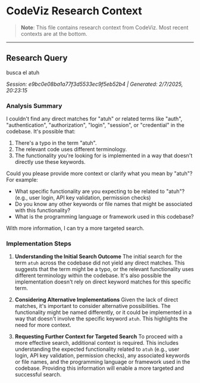 # CodeViz Research Context

> **Note**: This file contains research context from CodeViz. Most recent contexts are at the bottom.

---

## Research Query

busca el atuh

*Session: e9bc0e08ba1a77f3d5533ec9f5eb52b4 | Generated: 2/7/2025, 20:23:15*

### Analysis Summary

I couldn't find any direct matches for "atuh" or related terms like "auth", "authentication", "authorization", "login", "session", or "credential" in the codebase. It's possible that:

1.  There's a typo in the term "atuh".
2.  The relevant code uses different terminology.
3.  The functionality you're looking for is implemented in a way that doesn't directly use these keywords.

Could you please provide more context or clarify what you mean by "atuh"? For example:

*   What specific functionality are you expecting to be related to "atuh"? (e.g., user login, API key validation, permission checks)
*   Do you know any other keywords or file names that might be associated with this functionality?
*   What is the programming language or framework used in this codebase?

With more information, I can try a more targeted search.

### Implementation Steps

1. **Understanding the Initial Search Outcome**
   The initial search for the term `atuh` across the codebase did not yield any direct matches. This suggests that the term might be a typo, or the relevant functionality uses different terminology within the codebase. It's also possible the implementation doesn't rely on direct keyword matches for this specific term.

2. **Considering Alternative Implementations**
   Given the lack of direct matches, it's important to consider alternative possibilities. The functionality might be named differently, or it could be implemented in a way that doesn't involve the specific keyword `atuh`. This highlights the need for more context.

3. **Requesting Further Context for Targeted Search**
   To proceed with a more effective search, additional context is required. This includes understanding the expected functionality related to `atuh` (e.g., user login, API key validation, permission checks), any associated keywords or file names, and the programming language or framework used in the codebase. Providing this information will enable a more targeted and successful search.

